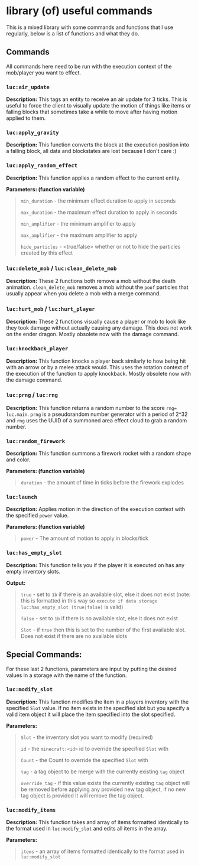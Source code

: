 # library (of) useful commands

This is a mixed library with some commands and functions that I use regularly, below is a list of functions and what they do.

## Commands
All commands here need to be run with the execution context of the mob/player you want to effect.

### `luc:air_update`
**Description:** This tags an entity to receive an air update for 3 ticks. This is useful to force the client to visually update the motion of things like items or falling blocks that sometimes take a while to move after having motion applied to them. 

### `luc:apply_gravity`
**Description:** This function converts the block at the execution position into a falling block, all data and blockstates are lost because I don't care :)

### `luc:apply_random_effect`
**Description:** This function applies a random effect to the current entity.

**Parameters: (function variable)**
 > `min_duration` - the minimum effect duration to apply in seconds
 >
 > `max_duration` - the maximum effect duration to apply in seconds
 >
 > `min_amplifier` - the minimum amplifier to apply
 >
 > `max_amplifier` - the maximum amplifier to apply
 >
 > `hide_particles` - <true/false> whether or not to hide the particles created by this effect

### `luc:delete_mob` / `luc:clean_delete_mob`
**Description:** These 2 functions both remove a mob without the death animation. `clean_delete_mob` removes a mob without the `poof` particles that usually appear when you delete a mob with a merge command.

### `luc:hurt_mob` / `luc:hurt_player`
**Description:** These 2 functions visually cause a player or mob to look like they took damage without actually causing any damage. This does not work on the ender dragon. Mostly obsolete now with the damage command.

### `luc:knockback_player`
**Description:** This function knocks a player back similarly to how being hit with an arrow or by a melee attack would. This uses the rotation context of the execution of the function to apply knockback. Mostly obsolete now with the damage command.

### `luc:prng` / `luc:rng`
**Description:** This function returns a random number to the score `rng= luc.main`. `prng` is a pseudorandom number generator with a period of 2^32 and `rng` uses the UUID of a summoned area effect cloud to grab a random number.

### `luc:random_firework`
**Description:** This function summons a firework rocket with a random shape and color.

**Parameters: (function variable)** 
 > `duration` - the amount of time in ticks before the firework explodes 

### `luc:launch`
**Description:** Applies motion in the direction of the execution context with the specified `power` value.

**Parameters: (function variable)**
 > `power` - The amount of motion to apply in blocks/tick

### `luc:has_empty_slot`
**Description:** This function tells you if the player it is executed on has any empty inventory slots.

**Output:**
 > `true` - set to `1b` if there is an available slot, else it does not exist (note: this is formatted in this way so `execute if data storage luc:has_empty_slot (true|false)` is valid)
 >
 > `false` - set to `1b` if there is no available slot, else it does not exist
 >
 > `Slot` - if `true` then this is set to the number of the first available slot. Does not exist if there are no available slots

## Special Commands:
For these last 2 functions, parameters are input by putting the desired values in a storage with the name of the function.

### `luc:modify_slot`
**Description:** This function modifies the item in a players inventory with the specified `Slot` value. If no item exists in the specified slot but you specify a valid item object it will place the item specified into the slot specified.

**Parameters:** 
 > `Slot` - the inventory slot you want to modify (required)
 >
 > `id` - the `minecraft:<id>` id to override the specified `Slot` with
 >
 > `Count` - the Count to override the specified `Slot` with
 >
 > `tag` - a tag object to be merge with the currently existing `tag` object
 >
 > `override_tag` - if this value exists the currently existing `tag` object will be removed before applying any provided new tag object, if no new tag object is provided it will remove the tag object.
 
### `luc:modify_items`
**Description:** This function takes and array of items formatted identically to the format used in `luc:modify_slot` and edits all items in the array.

**Parameters:**
 > `items` - an array of items formatted identically to the format used in `luc:modify_slot`